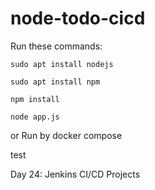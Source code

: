 # node-todo-cicd

Run these commands:


`sudo apt install nodejs`


`sudo apt install npm`


`npm install`

`node app.js`

or Run by docker compose

test

Day 24: Jenkins CI/CD Projects
